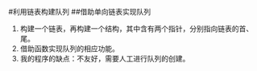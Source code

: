 #利用链表构建队列##借助单向链表实现队列1. 构建一个链表，再构建一个结构，其中含有两个指针，分别指向链表的首、尾。2. 借助函数实现队列的相应功能。3. 我的程序的缺点：不友好，需要人工进行队列的创建。